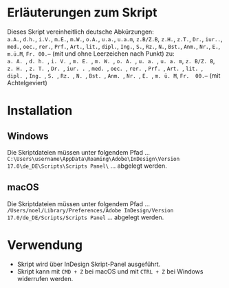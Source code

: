 # Erläuterungen zum Skript
Dieses Skript vereinheitlich deutsche Abkürzungen:<br />
`a.A.`, `d.h.`, `i.V.`, `m.E.`, `m.W.`, `o.A.`, `u.a.`, `u.a.m`, `z.B/Z.B`, `z.H.`, `z.T.`, `Dr.`, `iur..`, `med.`, `oec.`, `rer.`, `Prf.`, `Art.`, `lit.`, `dipl.`, `Ing.`, `S.`, `Rz.`, `N.`, `Bst.`, `Anm.`, `Nr.`, `E.`, `m.ü.M`, `Fr. 00.–` (mit und ohne Leerzeichen nach Punkt) zu:<br />
`a. A. `, `d. h. `, `i. V. `, `m. E. `, `m. W. `, `o. A. `, `u. a. `, `u. a. m`, `z. B/Z. B`, `z. H. `, `z. T. `, `Dr. `, `iur. . `, `med. `, `oec. `, `rer. `, `Prf. `, `Art. `, `lit. `, `dipl. `, `Ing. `, `S. `, `Rz. `, `N. `, `Bst. `, `Anm. `, `Nr. `, `E. `, `m. ü. M`, `Fr.  00.–` (mit Achtelgeviert)

# Installation
## Windows
Die Skriptdateien müssen unter folgendem Pfad … `C:\Users\username\AppData\Roaming\Adobe\InDesign\Version 17.0\de_DE\Scripts\Scripts Panel\` … abgelegt werden.

## macOS
Die Skriptdateien müssen unter folgendem Pfad … `/Users/noel/Library/Preferences/Adobe InDesign/Version 17.0/de_DE/Scripts/Scripts Panel` … abgelegt werden.

# Verwendung
* Skript wird über InDesign Skript-Panel ausgeführt.
* Skript kann mit `CMD + Z` bei macOS und mit `CTRL + Z` bei Windows widerrufen werden.